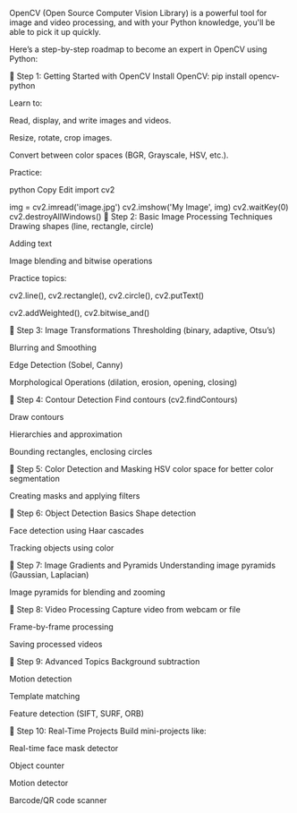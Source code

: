 OpenCV (Open Source Computer Vision Library) is a powerful tool for image and video processing, and with your Python knowledge, you'll be able to pick it up quickly.

Here’s a step-by-step roadmap to become an expert in OpenCV using Python:

📍 Step 1: Getting Started with OpenCV
Install OpenCV: pip install opencv-python

Learn to:

Read, display, and write images and videos.

Resize, rotate, crop images.

Convert between color spaces (BGR, Grayscale, HSV, etc.).

Practice:

python
Copy
Edit
import cv2

img = cv2.imread('image.jpg')
cv2.imshow('My Image', img)
cv2.waitKey(0)
cv2.destroyAllWindows()
📍 Step 2: Basic Image Processing Techniques
Drawing shapes (line, rectangle, circle)

Adding text

Image blending and bitwise operations

Practice topics:

cv2.line(), cv2.rectangle(), cv2.circle(), cv2.putText()

cv2.addWeighted(), cv2.bitwise_and()

📍 Step 3: Image Transformations
Thresholding (binary, adaptive, Otsu’s)

Blurring and Smoothing

Edge Detection (Sobel, Canny)

Morphological Operations (dilation, erosion, opening, closing)

📍 Step 4: Contour Detection
Find contours (cv2.findContours)

Draw contours

Hierarchies and approximation

Bounding rectangles, enclosing circles

📍 Step 5: Color Detection and Masking
HSV color space for better color segmentation

Creating masks and applying filters

📍 Step 6: Object Detection Basics
Shape detection

Face detection using Haar cascades

Tracking objects using color

📍 Step 7: Image Gradients and Pyramids
Understanding image pyramids (Gaussian, Laplacian)

Image pyramids for blending and zooming

📍 Step 8: Video Processing
Capture video from webcam or file

Frame-by-frame processing

Saving processed videos

📍 Step 9: Advanced Topics
Background subtraction

Motion detection

Template matching

Feature detection (SIFT, SURF, ORB)

📍 Step 10: Real-Time Projects
Build mini-projects like:

Real-time face mask detector

Object counter

Motion detector

Barcode/QR code scanner
